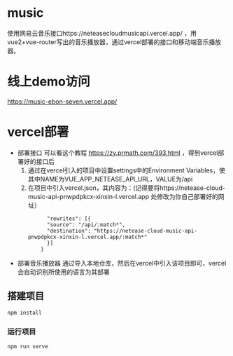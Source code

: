 # music
使用网易云音乐接口https://neteasecloudmusicapi.vercel.app/ ，用vue2+vue-router写出的音乐播放器，通过vercel部署的接口和移动端音乐播放器。

# 线上demo访问
https://music-ebon-seven.vercel.app/

# vercel部署
- 部署接口
    可以看这个教程 https://zy.prmath.com/393.html ，得到vercel部署好的接口后
    1. 通过在vercel引入的项目中设置settings中的Environment Variables，使其中NAME为VUE_APP_NETEASE_API_URL，VALUE为/api
    2. 在项目中引入vercel.json，其内容为：(记得要将https://netease-cloud-music-api-pnwpdpkcx-xinxin-l.vercel.app 处修改为你自己部署好的网址）
        ``` {
              "rewrites": [{
              "source": "/api/:match*",
              "destination": "https://netease-cloud-music-api-pnwpdpkcx-xinxin-l.vercel.app/:match*"
              }]
            }
- 部署音乐播放器
    通过导入本地仓库，然后在vercel中引入该项目即可，vercel会自动识别所使用的语言为其部署
       
## 搭建项目
```
npm install
```

### 运行项目
```
npm run serve
```
